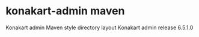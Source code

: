 konakart-admin maven
==============

Konakart admin Maven style directory layout 
Konakart admin release  6.5.1.0 
